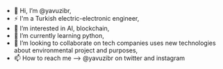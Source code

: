 - 👋 Hi, I’m @yavuzibr,
- ⚡ I'm a Turkish electric-electronic engineer,
- 👀 I’m interested in AI, blockchain,
- 🌱 I’m currently learning  python,
- 💞️ I’m looking to collaborate on tech companies uses new technologies about environmental project and purposes,
- 📫 How to reach me --> @yavuzibr on twitter and instagram

<!---
yavuzibr/yavuzibr is a ✨ special ✨ repository because its `README.md` (this file) appears on your GitHub profile.
You can click the Preview link to take a look at your changes.
--->
